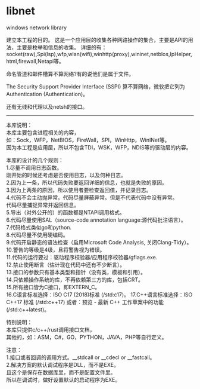# libnet
windows network library

建立本工程的目的。
这是一个应用层的收集各种网路操作的集合，主要是API的用法，主要是枚举和信息的收集。
详细的有：socket(raw),Spi(lsp),wfp,wlan(wifi),winhttp(proxy),wininet,netblos,IpHelper,html,firewall,Netapi等。

命名管道和邮件槽算不算网络?有的说他们是属于文件。

The Security Support Provider Interface (SSPI) 算不算网络，微软把它列为Authentication (Authentication)。

还有无线和代理以及netsh的接口。


--------------------------------------------------------------------------------------------------


本库说明：  
本库主要包含进程相关的内容，  
如：Sock，WFP，NetBIOS，FireWall，SPI，WinHttp，WinINet等。  
因为本工程是应用层，所以不包含TDI，WSK，WFP，NDIS等的驱动层的内容。  

本库的设计的几个规则：  
1.尽量不调用日志函数。  
  刚开始的时候还考虑是否使用日志，以及何种日志。  
2.因为上一条，所以代码失败要返回详细的信息，也就是失败的原因。  
3.因为上两条的原因，所以使用者要检查返回值，并记录日志。  
4.代码不会主动抛异常。代码尽量屏蔽异常。但是不代表代码中没有异常。  
  代码尽量捕捉异常并返回信息。  
5.导出（对外公开的）的函数都是NTAPI调用格式。  
6.代码尽量使用SAL（source-code annotation language:源代码批注语言）。  
7.代码格式类似go和python.  
8.代码尽量不使用硬编码。  
9.代码开启静态的语法检查（启用Microsoft Code Analysis, 关闭Clang-Tidy）。  
10.警告的等级是4级，且将警告视为错误。  
11.代码的运行要过：驱动程序校验器/应用程序校验器/gflags.exe.  
12.禁止使用断言（估计现在代码中还有不少断言）。  
13.接口的参数只有基本类型和指针（没有类，模板和引用）。  
14.只依赖操作系统的库，不再依赖第三方的库，包括CRT。  
15.所有接口皆为C接口，即EXTERN_C。  
16.C语言标准选择：ISO C17 (2018)标准 (/std:c17)。
17.C++语言标准选择：ISO C++17 标准 (/std:c++17) 或者：预览 - 最新 C++ 工作草案中的功能 (/std:c++latest)。


特别说明：  
本库只提供c/c++/rust调用接口文档，  
其他的，如：ASM，C#，GO，PYTHON，JAVA，PHP等自行定义。  

注意：  
1.接口或者回调的调用方式。__stdcall or __cdecl or __fastcall。  
2.解决方案的默认调试程序是DLL，而不是EXE。  
  且这个是保存在数据库里，而不是配置文件里。  
  所以在调试时，做好设置默认的启动程序为EXE。  


